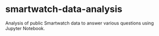 # smartwatch-data-analysis
Analysis of public Smartwatch data to answer various questions using Jupyter Notebook. 
